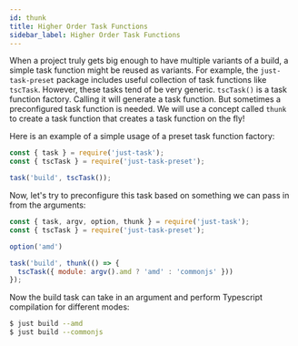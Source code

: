 ```yaml
---
id: thunk
title: Higher Order Task Functions
sidebar_label: Higher Order Task Functions
---
```


When a project truly gets big enough to have multiple variants of a build, a simple task function might be reused as variants. For example, the `just-task-preset` package includes useful collection of task functions like `tscTask`. However, these tasks tend of be very generic. `tscTask()` is a task function factory. Calling it will generate a task function. But sometimes a preconfigured task function is needed. We will use a concept called `thunk` to create a task function that creates a task function on the fly!

Here is an example of a simple usage of a preset task function factory:

```js
const { task } = require('just-task');
const { tscTask } = require('just-task-preset');

task('build', tscTask());
```

Now, let's try to preconfigure this task based on something we can pass in from the arguments:

```js
const { task, argv, option, thunk } = require('just-task');
const { tscTask } = require('just-task-preset');

option('amd')

task('build', thunk(() => {
  tscTask({ module: argv().amd ? 'amd' : 'commonjs' }))
});
```

Now the build task can take in an argument and perform Typescript compilation for different modes:

```sh
$ just build --amd
$ just build --commonjs
```
